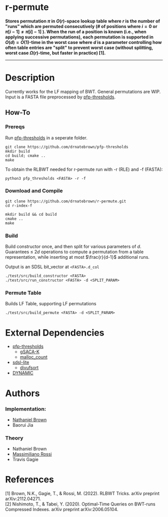 # r-permute
<!--- ```console


                                           _       
 _ __      _ __   ___ _ __ _ __ ___  _   _| |_ ___ 
| '__|____| '_ \ / _ \ '__| '_ ` _ \| | | | __/ _ \
| | |_____| |_) |  __/ |  | | | | | | |_| | ||  __/
|_|       | .__/ \___|_|  |_| |_| |_|\__,_|\__\___|
          |_|                                      

  
```
-->

**Stores permutation $\pi$ in $O(r)$-space lookup table where $r$ is the number of "runs" which are permuted consecutively (# of positions where $i=0$ or $\pi[i-1] \neq \pi[i] -1]$ ). When the run of a position is known (i.e., when applying successive permutations), each permutation is supported in $O(d)=O(1)$-time in the worst case where $d$ is a parameter controlling how often table entries are "split" to prevent worst case (without splitting, worst case $\Omega(r)$-time, but faster in practice) [1].**

---

# Description
Currently works for the LF mapping of BWT. General permutations are WIP. Input is a FASTA file preprocessed by [pfp-thresholds](https://github.com/maxrossi91/pfp-thresholds).

## How-To
### Prereqs
Run [pfp-thresholds](https://github.com/maxrossi91/pfp-thresholds) in a seperate folder.
```console
git clone https://github.com/drnatebrown/pfp-thresholds
mkdir build
cd build; cmake ..
make
```
To obtain the RLBWT needed for r-permute run with -r (RLE) and -f (FASTA):
```console
python3 pfp_thresholds <FASTA> -r -f
```

### Download and Compile

```console
git clone https://github.com/drnatebrown/r-permute.git
cd r-index-f

mkdir build && cd build
cmake ..
make
```

### Build
Build constructor once, and then split for various parameters of $d$.
Guarantees $\leq$ $2d$ operations to compute a permutation from a table
representation, while inserting at most $\frac{r}{d-1}$ additional runs.

Output is an SDSL bit_vector at `<FASTA>.d_col`
```console
./test/src/build_constructor <FASTA>
./test/src/run_constructor <FASTA> -d <SPLIT_PARAM>
```
### Permute Table
Builds LF Table, supporting LF permutations
```console
./test/src/build_permute <FASTA> -d <SPLIT_PARAM>
```

# External Dependencies

* [pfp-thresholds](https://github.com/maxrossi91/pfp-thresholds)
    * [gSACA-K](https://github.com/felipelouza/gsa-is.git)
    * [malloc_count](https://github.com/bingmann/malloc_count)
* [sdsl-lite](https://github.com/simongog/sdsl-lite)
    * [divufsort](https://github.com/simongog/libdivsufsort) 
* [DYNAMIC](https://github.com/xxsds/DYNAMIC)

# Authors

### Implementation:

* [Nathaniel Brown](https://github.com/drnatebrown)
* Baorui Jia

### Theory
* Nathaniel Brown
* [Massimiliano Rossi](https://github.com/maxrossi91)
* Travis Gagie

# References

[1] Brown, N.K., Gagie, T., & Rossi, M. (2022). RLBWT Tricks. arXiv preprint arXiv:2112.04271.  
[2] Nishimoto, T., & Tabei, Y. (2020). Optimal-Time Queries on BWT-runs Compressed Indexes. arXiv preprint arXiv:2006.05104.
